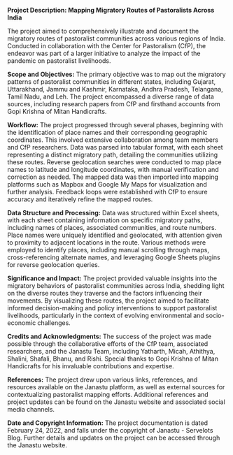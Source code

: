 **Project Description: Mapping Migratory Routes of Pastoralists Across India**

The project aimed to comprehensively illustrate and document the migratory routes of pastoralist communities across various regions of India. Conducted in collaboration with the Center for Pastoralism (CfP), the endeavor was part of a larger initiative to analyze the impact of the pandemic on pastoralist livelihoods.

**Scope and Objectives:**
The primary objective was to map out the migratory patterns of pastoralist communities in different states, including Gujarat, Uttarakhand, Jammu and Kashmir, Karnataka, Andhra Pradesh, Telangana, Tamil Nadu, and Leh. The project encompassed a diverse range of data sources, including research papers from CfP and firsthand accounts from Gopi Krishna of Mitan Handicrafts.

**Workflow:**
The project progressed through several phases, beginning with the identification of place names and their corresponding geographic coordinates. This involved extensive collaboration among team members and CfP researchers. Data was parsed into tabular format, with each sheet representing a distinct migratory path, detailing the communities utilizing these routes. Reverse geolocation searches were conducted to map place names to latitude and longitude coordinates, with manual verification and correction as needed. The mapped data was then imported into mapping platforms such as Mapbox and Google My Maps for visualization and further analysis. Feedback loops were established with CfP to ensure accuracy and iteratively refine the mapped routes.

**Data Structure and Processing:**
Data was structured within Excel sheets, with each sheet containing information on specific migratory paths, including names of places, associated communities, and route numbers. Place names were uniquely identified and geolocated, with attention given to proximity to adjacent locations in the route. Various methods were employed to identify places, including manual scrolling through maps, cross-referencing alternate names, and leveraging Google Sheets plugins for reverse geolocation queries.

**Significance and Impact:**
The project provided valuable insights into the migratory behaviors of pastoralist communities across India, shedding light on the diverse routes they traverse and the factors influencing their movements. By visualizing these routes, the project aimed to facilitate informed decision-making and policy interventions to support pastoralist livelihoods, particularly in the context of evolving environmental and socio-economic challenges.

**Credits and Acknowledgments:**
The success of the project was made possible through the collaborative efforts of the CfP team, associated researchers, and the Janastu Team, including Yatharth, Micah, Athithya, Shalini, Shafali, Bhanu, and Rishi. Special thanks to Gopi Krishna of Mitan Handicrafts for his invaluable contributions and expertise.

**References:**
The project drew upon various links, references, and resources available on the Janastu platform, as well as external sources for contextualizing pastoralist mapping efforts. Additional references and project updates can be found on the Janastu website and associated social media channels.

**Date and Copyright Information:**
The project documentation is dated February 24, 2022, and falls under the copyright of Janastu - Servelots Blog. Further details and updates on the project can be accessed through the Janastu website.